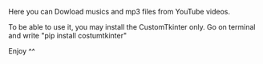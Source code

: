 Here you can Dowload musics and mp3 files from YouTube videos.

To be able to use it, you may install the CustomTkinter only.
Go on terminal and write "pip install costumtkinter"

Enjoy ^^
